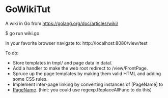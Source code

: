# GoWikiTut
A wiki in Go from https://golang.org/doc/articles/wiki/

$ go run wiki.go

In your favorite browser navigate to: http://localhost:8080/view/test

To do:
* Store templates in tmpl/ and page data in data/.
* Add a handler to make the web root redirect to /view/FrontPage.
* Spruce up the page templates by making them valid HTML and adding some CSS rules.
* Implement inter-page linking by converting instances of [PageName] to
* <a href="/view/PageName">PageName</a>. (hint: you could use regexp.ReplaceAllFunc to do this)
